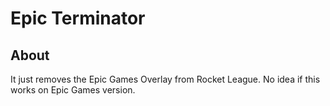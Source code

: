 # Epic Terminator
## About
It just removes the Epic Games Overlay from Rocket League.
No idea if this works on Epic Games version.
